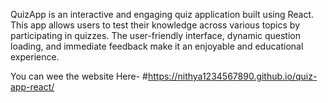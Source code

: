 QuizApp is an interactive and engaging quiz application built using React. This app allows users to test their knowledge across various topics by participating in quizzes. The user-friendly interface, dynamic question loading, and immediate feedback make it an enjoyable and educational experience.

You can wee the website Here-
#https://nithya1234567890.github.io/quiz-app-react/
